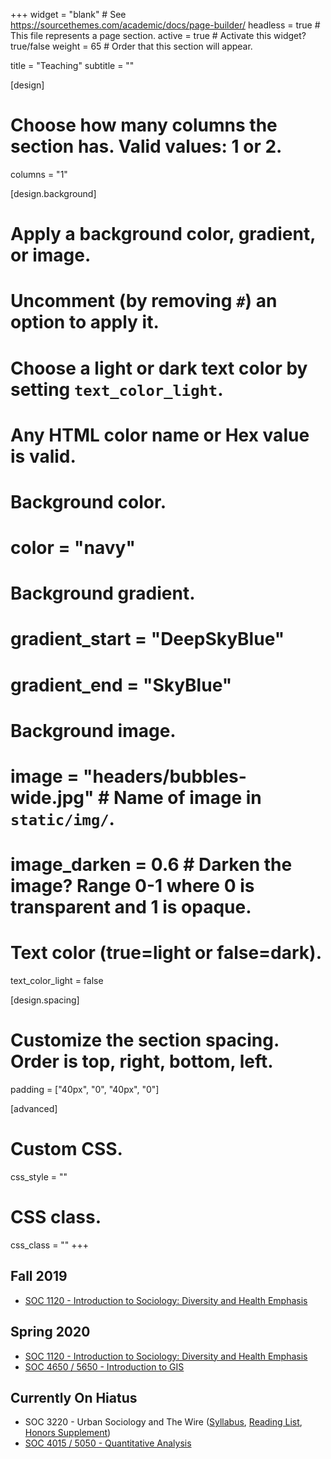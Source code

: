 +++
widget = "blank"  # See https://sourcethemes.com/academic/docs/page-builder/
headless = true  # This file represents a page section.
active = true  # Activate this widget? true/false
weight = 65  # Order that this section will appear.

title = "Teaching"
subtitle = ""

[design]
  # Choose how many columns the section has. Valid values: 1 or 2.
  columns = "1"

[design.background]
  # Apply a background color, gradient, or image.
  #   Uncomment (by removing `#`) an option to apply it.
  #   Choose a light or dark text color by setting `text_color_light`.
  #   Any HTML color name or Hex value is valid.

  # Background color.
  # color = "navy"
  
  # Background gradient.
  # gradient_start = "DeepSkyBlue"
  # gradient_end = "SkyBlue"
  
  # Background image.
  # image = "headers/bubbles-wide.jpg"  # Name of image in `static/img/`.
  # image_darken = 0.6  # Darken the image? Range 0-1 where 0 is transparent and 1 is opaque.

  # Text color (true=light or false=dark).
  text_color_light = false

[design.spacing]
  # Customize the section spacing. Order is top, right, bottom, left.
  padding = ["40px", "0", "40px", "0"]

[advanced]
 # Custom CSS. 
 css_style = ""
 
 # CSS class.
 css_class = ""
+++

## <i class="fas fa-graduation-cap"></i> Fall 2019
* [SOC 1120 - Introduction to Sociology: Diversity and Health Emphasis](https://slu-soc1120.github.io)

## <i class="fas fa-graduation-cap"></i> Spring 2020
* [SOC 1120 - Introduction to Sociology: Diversity and Health Emphasis](https://slu-soc1120.github.io)
* [SOC 4650 / 5650 - Introduction to GIS](https://slu-soc5650.github.io)

## <i class="fas fa-graduation-cap"></i> Currently On Hiatus
* SOC 3220 - Urban Sociology and The Wire ([Syllabus](/files/syllabi/soc3220-syllabus.pdf), [Reading List](/files/syllabi/soc3220-readingList.pdf), [Honors Supplement](/files/syllabi/soc3220-honorsSupplement.pdf))
* [SOC 4015 / 5050 - Quantitative Analysis](https://slu-soc5050.github.io)